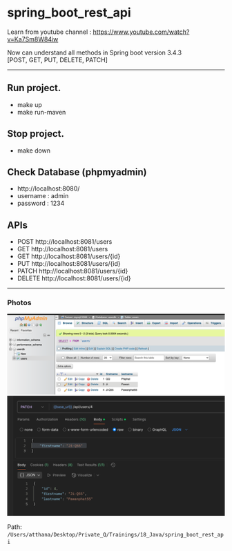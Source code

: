 # spring_boot_rest_api

Learn from youtube channel : https://www.youtube.com/watch?v=Ka7Sm8W84iw

Now can understand all methods in Spring boot version 3.4.3<br>
[POST, GET, PUT, DELETE, PATCH] 

---

## Run project.
- make up
- make run-maven

## Stop project.
- make down


## Check Database (phpmyadmin)
- http://localhost:8080/
- username : admin
- password : 1234


## APIs
- POST http://localhost:8081/users
- GET http://localhost:8081/users
- GET http://localhost:8081/users/{id}
- PUT http://localhost:8081/users/{id}
- PATCH http://localhost:8081/users/{id}
- DELETE http://localhost:8081/users/{id}

---

### Photos
![alt text](image-1.png)
![alt text](image.png)


Path: `/Users/atthana/Desktop/Private_Q/Trainings/18_Java/spring_boot_rest_api`